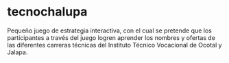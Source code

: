 # tecnochalupa
Pequeño juego de estrategia interactiva, con el cual se pretende que los participantes a través del juego logren aprender los nombres y ofertas de las diferentes carreras técnicas del Instituto Técnico Vocacional de Ocotal y Jalapa.
